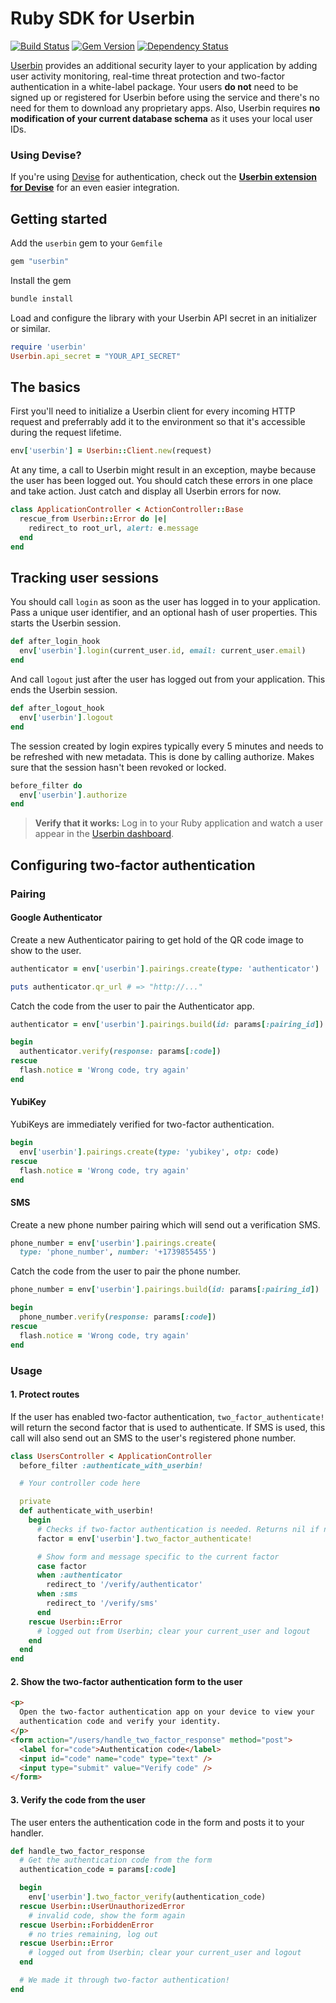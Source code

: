 # Ruby SDK for Userbin

[![Build Status](https://travis-ci.org/userbin/userbin-ruby.png)](https://travis-ci.org/userbin/userbin-ruby)
[![Gem Version](https://badge.fury.io/rb/userbin.png)](http://badge.fury.io/rb/userbin)
[![Dependency Status](https://gemnasium.com/userbin/userbin-ruby.png)](https://gemnasium.com/userbin/userbin-ruby)


[Userbin](https://userbin.com) provides an additional security layer to your application by adding user activity monitoring, real-time threat protection and two-factor authentication in a white-label package. Your users **do not** need to be signed up or registered for Userbin before using the service and there's no need for them to download any proprietary apps. Also, Userbin requires **no modification of your current database schema** as it uses your local user IDs.

<!-- Your users can now easily activate two-factor authentication, configure the level of security in terms of monitoring and notifications and take action on suspicious behaviour. These settings are available as a per-user security settings page which is easily customized to fit your current layout. -->

### Using Devise?

If you're using [Devise](https://github.com/plataformatec/devise) for authentication, check out the **[Userbin extension for Devise](https://github.com/userbin/devise_userbin)** for an even easier integration.

## Getting started

Add the `userbin` gem to your `Gemfile`

```ruby
gem "userbin"
```

Install the gem

```bash
bundle install
```

Load and configure the library with your Userbin API secret in an initializer or similar.

```ruby
require 'userbin'
Userbin.api_secret = "YOUR_API_SECRET"
```

## The basics

First you'll need to initialize a Userbin client for every incoming HTTP request and preferrably add it to the environment so that it's accessible during the request lifetime.

```ruby
env['userbin'] = Userbin::Client.new(request)
```

At any time, a call to Userbin might result in an exception, maybe because the user has been logged out. You should catch these errors in one place and take action. Just catch and display all Userbin errors for now.

```ruby
class ApplicationController < ActionController::Base
  rescue_from Userbin::Error do |e|
    redirect_to root_url, alert: e.message
  end
end
```

## Tracking user sessions

You should call `login` as soon as the user has logged in to your application. Pass a unique user identifier, and an optional hash of user properties. This starts the Userbin session.

```ruby
def after_login_hook
  env['userbin'].login(current_user.id, email: current_user.email)
end
```

And call `logout` just after the user has logged out from your application. This ends the Userbin session.

```ruby
def after_logout_hook
  env['userbin'].logout
end
```

The session created by login expires typically every 5 minutes and needs to be refreshed with new metadata. This is done by calling authorize. Makes sure that the session hasn't been revoked or locked.

```ruby
before_filter do
  env['userbin'].authorize
end
```

> **Verify that it works:** Log in to your Ruby application and watch a user appear in the [Userbin dashboard](https://dashboard.userbin.com).


## Configuring two-factor authentication

### Pairing

#### Google Authenticator

Create a new Authenticator pairing to get hold of the QR code image to show to the user.

```ruby
authenticator = env['userbin'].pairings.create(type: 'authenticator')

puts authenticator.qr_url # => "http://..."
```

Catch the code from the user to pair the Authenticator app.

```ruby
authenticator = env['userbin'].pairings.build(id: params[:pairing_id])

begin
  authenticator.verify(response: params[:code])
rescue
  flash.notice = 'Wrong code, try again'
end
```

#### YubiKey

YubiKeys are immediately verified for two-factor authentication.

```ruby
begin
  env['userbin'].pairings.create(type: 'yubikey', otp: code)
rescue
  flash.notice = 'Wrong code, try again'
end
```

#### SMS

Create a new phone number pairing which will send out a verification SMS.

```ruby
phone_number = env['userbin'].pairings.create(
  type: 'phone_number', number: '+1739855455')
```

Catch the code from the user to pair the phone number.

```ruby
phone_number = env['userbin'].pairings.build(id: params[:pairing_id])

begin
  phone_number.verify(response: params[:code])
rescue
  flash.notice = 'Wrong code, try again'
end
```


### Usage

#### 1. Protect routes

If the user has enabled two-factor authentication, `two_factor_authenticate!` will return the second factor that is used to authenticate. If SMS is used, this call will also send out an SMS to the user's registered phone number.

```ruby
class UsersController < ApplicationController
  before_filter :authenticate_with_userbin!

  # Your controller code here

  private
  def authenticate_with_userbin!
    begin
      # Checks if two-factor authentication is needed. Returns nil if not.
      factor = env['userbin'].two_factor_authenticate!

      # Show form and message specific to the current factor
      case factor
      when :authenticator
        redirect_to '/verify/authenticator'
      when :sms
        redirect_to '/verify/sms'
      end
    rescue Userbin::Error
      # logged out from Userbin; clear your current_user and logout
    end
  end
end
```

#### 2. Show the two-factor authentication form to the user

```html
<p>
  Open the two-factor authentication app on your device to view your
  authentication code and verify your identity.
</p>
<form action="/users/handle_two_factor_response" method="post">
  <label for="code">Authentication code</label>
  <input id="code" name="code" type="text" />
  <input type="submit" value="Verify code" />
</form>
```

#### 3. Verify the code from the user

The user enters the authentication code in the form and posts it to your handler.

```ruby
def handle_two_factor_response
  # Get the authentication code from the form
  authentication_code = params[:code]

  begin
    env['userbin'].two_factor_verify(authentication_code)
  rescue Userbin::UserUnauthorizedError
    # invalid code, show the form again
  rescue Userbin::ForbiddenError
    # no tries remaining, log out
  rescue Userbin::Error
    # logged out from Userbin; clear your current_user and logout
  end

  # We made it through two-factor authentication!
end
```
